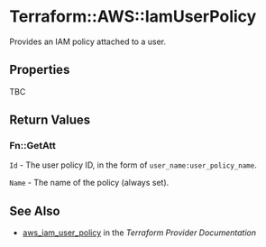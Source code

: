 # Terraform::AWS::IamUserPolicy

Provides an IAM policy attached to a user.

## Properties

TBC

## Return Values

### Fn::GetAtt

`Id` - The user policy ID, in the form of `user_name:user_policy_name`.

`Name` - The name of the policy (always set).

## See Also

* [aws_iam_user_policy](https://www.terraform.io/docs/providers/aws/r/iam_user_policy.html) in the _Terraform Provider Documentation_